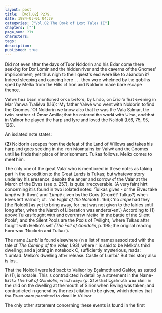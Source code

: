 ```yaml
---
layout: post
title: 【Vol.02】P279.
date: 1984-01-01 04:39
categories: ["Vol.02 The Book of Lost Tales II"]
chapters: [""]
page_num: 279
characters: 
tags: 
description: 
published: true
---
```


<p style="text-indent: 0;">
Did not even after the days of Tuor Noldorin and his Eldar come there seeking for Dor Lómin and the hidden river and the caverns of the Gnomes' imprisonment; yet thus nigh to their quest's end were like to abandon it? Indeed sleeping and dancing here . . . they were whelmed by the goblins sped by Melko from the Hills of Iron and Noldorin made bare escape thence.
</p>

Valwë has been mentioned once before, by Lindo, on Eriol's first evening in Mar Vanwa Tyaliéva (I.16): ‘My father Valwë who went with Noldorin to find the Gnomes.’ Of Noldorin we know also that he was the Vala Salmar, the twin-brother of Ómar-Amillo; that he entered the world with Ulmo, and that in Valinor he played the harp and lyre and loved the Noldoli (I.66, 75, 93, 126).

An isolated note states:

<B>(2)   </B>Noldorin escapes from the defeat of the Land of Willows and takes his harp and goes seeking in the Iron Mountains for Valwë and the Gnomes until he finds their place of imprisonment. Tulkas follows. Melko comes to meet him.

The only one of the great Valar who is mentioned in these notes as taking part in the expedition to the Great Lands is Tulkas; but whatever story underlay his presence, despite the anger and sorrow of the Valar at the March of the Elves (see p. 257), is quite irrecoverable. (A very faint hint concerning it is found in two isolated notes: ‘Tulkas gives - or the Elves take <I>limpë </I>with them’, and <I>‘Limpë </I>given by the Gods (Oromë? Tulkas?) when Elves left Valinor’; cf. <I>The Flight of the Noldoli </I>(I. 166): ‘no <I>limpë </I>had they [the Noldoli] as yet to bring away, for that was not given to the fairies until long after, when the March of Liberation was undertaken’.) According to (1) above Tulkas fought with and overthrew Melko ‘in the battle of the Silent Pools'; and the Silent Pools are the Pools of Twilight, ‘where Tulkas after fought with Melko's self <I>(The Fall of Gondolin, </I>p. 195; the original reading here was ‘Noldorin and Tulkas’).

The name <I>Lumbi </I>is found elsewhere (in a list of names associated with the tale of <I>The Coming of the Valar, </I>I.93), where it is said to be Melko's third dwelling; and a jotting in notebook C, sufficiently mysterious, reads: ‘Lumfad. Melko's dwelling after release. Castle of Lumbi.’ But this story also is lost.

That the Noldoli were led back to Valinor by Egalmoth and Galdor, as stated in (1), is notable. This is contradicted in detail by a statement in the Name-list to <I>The Fall of Gondolin, </I>which says (p. 215) that Egalmoth was slain in the raid on the dwelling at the mouth of Sirion when Elwing was taken; and contradicted in general by the next citation to be given, which denies that the Elves were permitted to dwell in Valinor.

The only other statement concerning these events is found in the first

